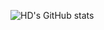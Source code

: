 ![HD's GitHub stats](https://github-readme-stats.vercel.app/api?username=muhammetharundemir&show_icons=true&count_private=true&theme=dark)
